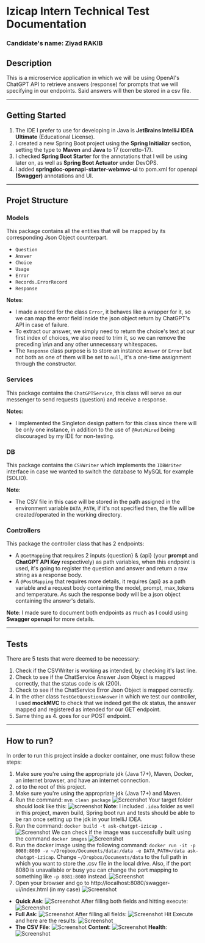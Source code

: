 # Izicap Intern Technical Test Documentation
### Candidate's name: Ziyad RAKIB

## Description
This is a microservice application in which we will be using OpenAI's ChatGPT API to retrieve answers (response) for prompts that we will specifying in our endpoints. Said answers will then be stored in a csv file.

---

## Getting Started
1. The IDE I prefer to use for developing in Java is **JetBrains IntelliJ IDEA Ultimate** (Educational License).
2. I created a new Spring Boot project using the **Spring Initializr** section, setting the type to **Maven** and **Java** to 17 (corretto-17).
3. I checked **Spring Boot Starter** for the annotations that I will be using later on, as well as **Spring Boot Actuator** under DevOPS.
4. I added **springdoc-openapi-starter-webmvc-ui** to pom.xml for openapi **(Swagger)** annotations and UI.

---

## Projet Structure

### Models

This package contains all the entities that will be mapped by its corresponding Json Object counterpart.

- ```Question```
- ```Answer```
- ```Choice```
- ```Usage```
- ```Error```
- ```Records.ErrorRecord```
- ```Response```

**Notes**:
- I made a record for the class ```Error```, it behaves like a wrapper for it, so we can map the error field inside the json object return by ChatGPT's API in case of failure.
- To extract our answer, we simply need to return the choice's text at our first index of choices, we also need to trim it, so we can remove the preceding \n\n and any other unnecessary whitespaces.
- The ```Response``` class purpose is to store an instance ```Answer``` or ```Error``` but not both as one of them will be set to ```null```, it's a one-time assignment through the constructor.

### Services

This package contains the ```ChatGPTService```, this class will serve as our messenger to send requests (question) and receive a response.

**Notes:**
- I implemented the Singleton design pattern for this class since there will be only one instance, in addition to the use of ```@AutoWired``` being discouraged by my IDE for non-testing.

### DB

This package contains the ```CSVWriter``` which implements the ```IDBWriter``` interface in case we wanted to switch the database to MySQL for example (SOLID).

**Note**:
- The CSV file in this case will be stored in the path assigned in the environment variable ```DATA_PATH```, if it's not specified then, the file will be created/operated in the working directory.

### Controllers

This package the controller class that has 2 endpoints:

- A ```@GetMapping``` that requires 2 inputs {question} & {api} (your **prompt** and **ChatGPT API Key** respectively) as path variables, when this endpoint is used, it's going to register the question and answer and return a raw string as a response body.
- A ```@PostMapping``` that requires more details, it requires {api} as a path variable and a request body containing the model, prompt, max_tokens and temperature. As such the response body will be a json object containing the answer's details. 

**Note**: I made sure to document both endpoints as much as I could using **Swagger openapi** for more details. 

---

## Tests

There are 5 tests that were deemed to be necessary:

1. Check if the CSVWriter is working as intended, by checking it's last line.
2. Check to see if the ChatService Answer Json Object is mapped correctly, that the status code is ok (200).
3. Check to see if the ChatService Error Json Object is mapped correctly.
4. In the other class ```TestGetQuestionAnswer``` in which we test our controller, I used **mockMVC** to check that we indeed get the ok status, the answer mapped and registered as intended for our GET endpoint.
5. Same thing as 4. goes for our POST endpoint.
---

## How to run?
In order to run this project inside a docker container, one must follow these steps:
1. Make sure you're using the appropriate jdk (Java 17+), Maven, Docker, an internet browser, and have an internet connection.
2. ```cd``` to the root of this project.
3. Make sure you're using the appropriate jdk (Java 17+) and Maven.
4. Run the command: ```mvn clean package```
![Screenshot](media/mvn-clean-package.png?raw=true "mvn package")
Your target folder should look like this:
![screenshot](media/target.png?raw=true "target")
**Note**: I included ```.idea``` folder as well in this project, maven build, Spring boot run and tests should be able to be ran once setting up the jdk in your IntelliJ IDEA.
5. Run the command: ```docker build -t ask-chatgpt-izicap .```
![Screenshot](media/docker-build.png?raw=true "docker build")
We can check if the image was successfully built using the command ```docker images```
![Screenshot](media/docker-images.png?raw=true "docker images")
6. Run the docker image using the following command: ```docker run -it -p 8080:8080 -v ~/Dropbox/Documents/data:/data -e DATA_PATH=/data ask-chatgpt-izicap```.
Change ```~/Dropbox/Documents/data``` to the full path in which you want to store the .csv file in the local drive.
Also, if the port 8080 is unavailable or busy you can change the port mapping to something like ```-p 8081:8080``` instead.
![Screenshot](media/docker-run.png?raw=true "docker images")
7. Open your browser and go to http://localhost:8080/swagger-ui/index.html (in my case)
![Screenshot](media/swagger-ui.png?raw=true "Swagger UI")
- **Quick Ask**:
![Screenshot](media/swagger-ui-quick-ask.png?raw=true "Swagger UI Quick Ask")
After filling both fields and hitting execute:
![Screenshot](media/swagger-ui-quick-ask-execute.png?raw=true "Swagger UI Quick Ask Execute")
- **Full Ask**:
![Screenshot](media/swagger-ui-full-ask.png?raw=true "Swagger UI Full Ask")
After filling all fields:
![Screenshot](media/swagger-ui-full-ask-fields.png?raw=true "Swagger UI Full Ask Fields")
Hit Execute and here are the results:
![Screenshot](media/swagger-ui-full-ask-execute.png?raw=true "Swagger UI Full Ask Execute")
- **The CSV File**:
![Screenshot](media/folder.png?raw=true "Folder")
**Content**:
![Screenshot](media/cat-file.png?raw=true "Content")
**Health**:
![Screenshot](media/health.png?raw=true "Health")